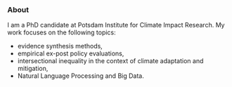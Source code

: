 ### About
I am a PhD candidate at Potsdam Institute for Climate Impact Research. My work focuses on the following topics: 
- evidence synthesis methods,
- empirical ex-post policy evaluations, 
- intersectional inequality in the context of climate adaptation and mitigation, 
- Natural Language Processing and Big Data.
